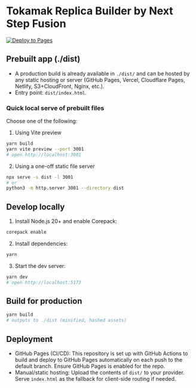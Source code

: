 # Tokamak Replica Builder by Next Step Fusion

[![Deploy to Pages](https://github.com/Next-Step-Fusion/replica-builder/actions/workflows/deploy.yml/badge.svg)](https://github.com/Next-Step-Fusion/replica-builder/actions/workflows/deploy.yml)

## Prebuilt app (./dist)

- A production build is already available in `./dist/` and can be hosted by any static hosting or server (GitHub Pages, Vercel, Cloudflare Pages, Netlify, S3+CloudFront, Nginx, etc.).
- Entry point: `dist/index.html`.

### Quick local serve of prebuilt files

Choose one of the following:

1) Using Vite preview

```bash
yarn build
yarn vite preview --port 3001
# open http://localhost:3001
```

2) Using a one-off static file server

```bash
npx serve -s dist -l 3001
# or
python3 -m http.server 3001 --directory dist
```

## Develop locally

1. Install Node.js 20+ and enable Corepack:

```bash
corepack enable
```

2. Install dependencies:

```bash
yarn
```

3. Start the dev server:

```bash
yarn dev
# open http://localhost:5173
```

## Build for production

```bash
yarn build
# outputs to ./dist (minified, hashed assets)
```

## Deployment

- GitHub Pages (CI/CD): This repository is set up with GitHub Actions to build and deploy to GitHub Pages automatically on each push to the default branch. Ensure GitHub Pages is enabled for the repo.
- Manual/static hosting: Upload the contents of `dist/` to your provider. Serve `index.html` as the fallback for client-side routing if needed.
